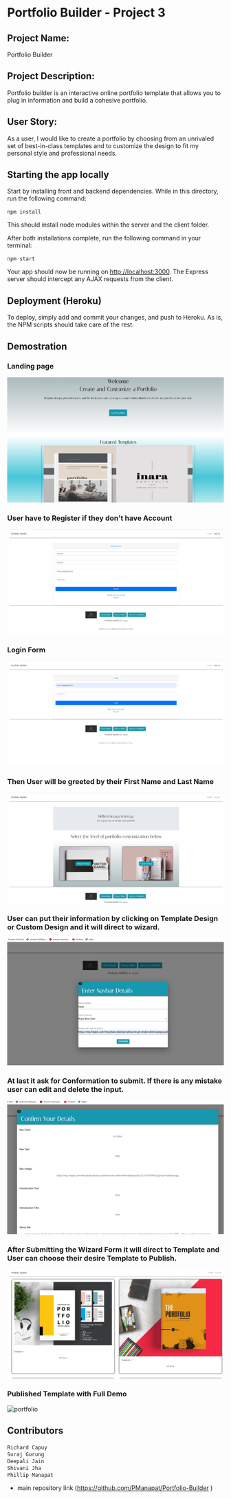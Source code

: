 # Portfolio Builder - Project 3

## Project Name: 
Portfolio Builder

## Project Description: 
Portfolio builder is an interactive online portfolio template that allows you to plug in information and build a cohesive portfolio. 

## User Story: 
As a user, I would like to create a portfolio by choosing from an unrivaled set of best-in-class templates and to customize the design to fit my personal style and professional needs.


## Starting the app locally

Start by installing front and backend dependencies. While in this directory, run the following command:

```
npm install
```

This should install node modules within the server and the client folder.

After both installations complete, run the following command in your terminal:

```
npm start
```

Your app should now be running on <http://localhost:3000>. The Express server should intercept any AJAX requests from the client.

## Deployment (Heroku)

To deploy, simply add and commit your changes, and push to Heroku. As is, the NPM scripts should take care of the rest.

## Demostration

### Landing page

![portfolio](./images/portfolio.png)

### User have to Register if they don't have Account 

![portfolio](./images/register.png)

### Login Form

![portfolio](./images/login.png)

### Then User will be greeted by their First Name and Last Name

![portfolio](./images/welcome.png)

### User can put their information by clicking on  Template Design or Custom Design and it will direct to wizard.

![portfolio](./images/wizard.png)

### At last it ask for Conformation to submit. If there is any mistake user can edit and delete the input.

![portfolio](./images/conformpage.png)

### After Submitting the Wizard Form it will direct to Template and User can choose their desire Template to Publish.

![portfolio](./images/template.png)

### Published Template with Full Demo
 
 ![portfolio](./images/portfoliobuilder.gif)




## Contributors

```
Richard Capuy
Suraj Gurung
Deepali Jain
Shivani Jha
Phillip Manapat

```
* main repository link (https://github.com/PManapat/Portfolio-Builder )